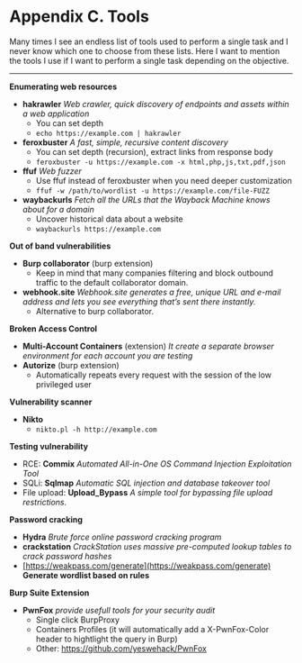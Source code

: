 # Appendix C. Tools

Many times I see an endless list of tools used to perform a single task and I never know which one to choose from these lists. Here I want to mention the tools I use if I want to perform a single task depending on the objective.

***

**Enumerating web resources**

* **hakrawler** _Web crawler, quick discovery of endpoints and assets within a web application_
  * You can set depth
  * `echo https://example.com | hakrawler`
* **feroxbuster** _A fast, simple, recursive content discovery_
  * You can set depth (recursion), extract links from response body
  * `feroxbuster -u https://example.com -x html,php,js,txt,pdf,json`
* **ffuf** _Web fuzzer_
  * Use ffuf instead of feroxbuster when you need deeper customization
  * `ffuf -w /path/to/wordlist -u https://example.com/file-FUZZ`
* **waybackurls** _Fetch all the URLs that the Wayback Machine knows about for a domain_
  * Uncover historical data about a website
  * `waybackurls https://example.com`

**Out of band vulnerabilities**

* **Burp collaborator** (burp extension)
  * Keep in mind that many companies filtering and block outbound traffic to the default collaborator domain.
* **webhook.site** _Webhook.site generates a free, unique URL and e-mail address and lets you see everything that’s sent there instantly._
  * Alternative to burp collaborator.

**Broken Access Control**

* **Multi-Account Containers** (extension) _It create a separate browser environment for each account you are testing_
* **Autorize** (burp extension)
  * Automatically repeats every request with the session of the low privileged user

**Vulnerability scanner**

* **Nikto**
  * `nikto.pl -h http://example.com`

**Testing vulnerability**

* RCE: **Commix** _Automated All-in-One OS Command Injection Exploitation Tool_
* SQLi: **Sqlmap** _Automatic SQL injection and database takeover tool_
* File upload: **Upload\_Bypass** _A simple tool for bypassing file upload restrictions._

**Password cracking**

* **Hydra** _Brute force online password cracking program_
* **crackstation** _CrackStation uses massive pre-computed lookup tables to crack password hashes_
* [https://weakpass.com/generate](https://weakpass.com/generate) **Generate wordlist based on rules**

**Burp Suite Extension**

* **PwnFox** _provide usefull tools for your security audit_
  * Single click BurpProxy
  * Containers Profiles (it will automatically add a X-PwnFox-Color header to hightlight the query in Burp)
  * Other: https://github.com/yeswehack/PwnFox
